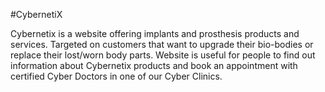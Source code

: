 #CybernetiX

Cybernetix is a website offering implants and prosthesis products and services. Targeted on customers that want to upgrade their bio-bodies or replace their lost/worn body parts. Website is useful for people to find out information about Cybernetix products and book an appointment with certified Cyber Doctors in one of our Cyber Clinics.